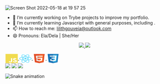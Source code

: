 <img width="767" alt="Screen Shot 2022-05-18 at 19 57 25" src="https://user-images.githubusercontent.com/89936120/169361925-79579504-55c0-4910-a432-fa3368d00755.png">

- 🔭 I’m currently working on Trybe projects to improve my portfolio.
- 🌱 I’m currently learning Javascript with general purposes, including .
- 📫 How to reach me: lilithgouveia@outlook.com
- 😄 Pronouns: Ela/Dela | She/Her

<div align="center">
  <a href="https://github.com/LilithGouveia">
  <img height="180em" src="https://github-readme-stats.vercel.app/api?username=LilithGouveia&show_icons=true&theme=tokyonight&include_all_commits=true&count_private=true"/>
  <img height="180em" src="https://github-readme-stats.vercel.app/api/top-langs/?username=LilithGouveia&layout=compact&langs_count=7&theme=tokyonight"/>
</div>
<div style="display: inline_block"><br>
  <img align="center" alt="Lili-Js" height="30" width="40" src="https://raw.githubusercontent.com/devicons/devicon/master/icons/javascript/javascript-plain.svg">
  <img align="center" alt="Lili-React" height="30" width="40" src="https://raw.githubusercontent.com/devicons/devicon/master/icons/react/react-original.svg">
  <img align="center" alt="Lili-HTML" height="30" width="40" src="https://raw.githubusercontent.com/devicons/devicon/master/icons/html5/html5-original.svg">
  <img align="center" alt=Lili-CSS" height="30" width="40" src="https://raw.githubusercontent.com/devicons/devicon/master/icons/css3/css3-original.svg">
</div>

<div> 
  <a href="https://instagram.com/lilith.pois.sou" target="_blank"><img src="https://img.shields.io/badge/-Instagram-%23E4405F?style=for-the-badge&logo=instagram&logoColor=white" target="_blank"></a>
  <a href = "mailto:lilithgouveia@outlook.com"><img src="[https://img.shields.io/badge/-Gmail-%23333?style=for-the-badge&logo=gmail&logoColor=white](https://img.shields.io/badge/Microsoft_Outlook-0078D4?style=for-the-badge&logo=microsoft-outlook&logoColor=white)" target="_blank"></a>
  <a href="https://www.linkedin.com/in/lilithgouveia" target="_blank"><img src="https://img.shields.io/badge/-LinkedIn-%230077B5?style=for-the-badge&logo=linkedin&logoColor=white" target="_blank"></a> 
 
  ![Snake animation](https://github.com/LilithGouveia/LilithGouveia/blob/output/github-contribution-grid-snake.svg)
 
</div>
